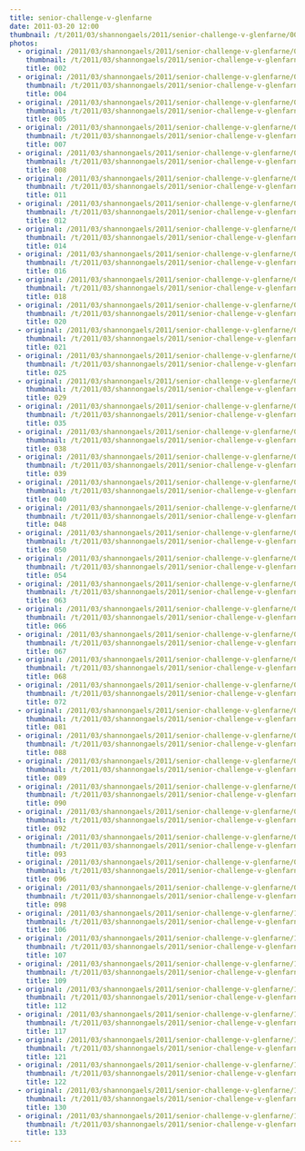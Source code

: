 ```yaml
---
title: senior-challenge-v-glenfarne
date: 2011-03-20 12:00
thumbnail: /t/2011/03/shannongaels/2011/senior-challenge-v-glenfarne/002.jpg
photos:
  - original: /2011/03/shannongaels/2011/senior-challenge-v-glenfarne/002.jpg
    thumbnail: /t/2011/03/shannongaels/2011/senior-challenge-v-glenfarne/002.jpg
    title: 002
  - original: /2011/03/shannongaels/2011/senior-challenge-v-glenfarne/004.jpg
    thumbnail: /t/2011/03/shannongaels/2011/senior-challenge-v-glenfarne/004.jpg
    title: 004
  - original: /2011/03/shannongaels/2011/senior-challenge-v-glenfarne/005.jpg
    thumbnail: /t/2011/03/shannongaels/2011/senior-challenge-v-glenfarne/005.jpg
    title: 005
  - original: /2011/03/shannongaels/2011/senior-challenge-v-glenfarne/007.jpg
    thumbnail: /t/2011/03/shannongaels/2011/senior-challenge-v-glenfarne/007.jpg
    title: 007
  - original: /2011/03/shannongaels/2011/senior-challenge-v-glenfarne/008.jpg
    thumbnail: /t/2011/03/shannongaels/2011/senior-challenge-v-glenfarne/008.jpg
    title: 008
  - original: /2011/03/shannongaels/2011/senior-challenge-v-glenfarne/011.jpg
    thumbnail: /t/2011/03/shannongaels/2011/senior-challenge-v-glenfarne/011.jpg
    title: 011
  - original: /2011/03/shannongaels/2011/senior-challenge-v-glenfarne/012.jpg
    thumbnail: /t/2011/03/shannongaels/2011/senior-challenge-v-glenfarne/012.jpg
    title: 012
  - original: /2011/03/shannongaels/2011/senior-challenge-v-glenfarne/014.jpg
    thumbnail: /t/2011/03/shannongaels/2011/senior-challenge-v-glenfarne/014.jpg
    title: 014
  - original: /2011/03/shannongaels/2011/senior-challenge-v-glenfarne/016.jpg
    thumbnail: /t/2011/03/shannongaels/2011/senior-challenge-v-glenfarne/016.jpg
    title: 016
  - original: /2011/03/shannongaels/2011/senior-challenge-v-glenfarne/018.jpg
    thumbnail: /t/2011/03/shannongaels/2011/senior-challenge-v-glenfarne/018.jpg
    title: 018
  - original: /2011/03/shannongaels/2011/senior-challenge-v-glenfarne/020.jpg
    thumbnail: /t/2011/03/shannongaels/2011/senior-challenge-v-glenfarne/020.jpg
    title: 020
  - original: /2011/03/shannongaels/2011/senior-challenge-v-glenfarne/021.jpg
    thumbnail: /t/2011/03/shannongaels/2011/senior-challenge-v-glenfarne/021.jpg
    title: 021
  - original: /2011/03/shannongaels/2011/senior-challenge-v-glenfarne/025.jpg
    thumbnail: /t/2011/03/shannongaels/2011/senior-challenge-v-glenfarne/025.jpg
    title: 025
  - original: /2011/03/shannongaels/2011/senior-challenge-v-glenfarne/029.jpg
    thumbnail: /t/2011/03/shannongaels/2011/senior-challenge-v-glenfarne/029.jpg
    title: 029
  - original: /2011/03/shannongaels/2011/senior-challenge-v-glenfarne/035.jpg
    thumbnail: /t/2011/03/shannongaels/2011/senior-challenge-v-glenfarne/035.jpg
    title: 035
  - original: /2011/03/shannongaels/2011/senior-challenge-v-glenfarne/038.jpg
    thumbnail: /t/2011/03/shannongaels/2011/senior-challenge-v-glenfarne/038.jpg
    title: 038
  - original: /2011/03/shannongaels/2011/senior-challenge-v-glenfarne/039.jpg
    thumbnail: /t/2011/03/shannongaels/2011/senior-challenge-v-glenfarne/039.jpg
    title: 039
  - original: /2011/03/shannongaels/2011/senior-challenge-v-glenfarne/040.jpg
    thumbnail: /t/2011/03/shannongaels/2011/senior-challenge-v-glenfarne/040.jpg
    title: 040
  - original: /2011/03/shannongaels/2011/senior-challenge-v-glenfarne/048.jpg
    thumbnail: /t/2011/03/shannongaels/2011/senior-challenge-v-glenfarne/048.jpg
    title: 048
  - original: /2011/03/shannongaels/2011/senior-challenge-v-glenfarne/050.jpg
    thumbnail: /t/2011/03/shannongaels/2011/senior-challenge-v-glenfarne/050.jpg
    title: 050
  - original: /2011/03/shannongaels/2011/senior-challenge-v-glenfarne/054.jpg
    thumbnail: /t/2011/03/shannongaels/2011/senior-challenge-v-glenfarne/054.jpg
    title: 054
  - original: /2011/03/shannongaels/2011/senior-challenge-v-glenfarne/063.jpg
    thumbnail: /t/2011/03/shannongaels/2011/senior-challenge-v-glenfarne/063.jpg
    title: 063
  - original: /2011/03/shannongaels/2011/senior-challenge-v-glenfarne/066.jpg
    thumbnail: /t/2011/03/shannongaels/2011/senior-challenge-v-glenfarne/066.jpg
    title: 066
  - original: /2011/03/shannongaels/2011/senior-challenge-v-glenfarne/067.jpg
    thumbnail: /t/2011/03/shannongaels/2011/senior-challenge-v-glenfarne/067.jpg
    title: 067
  - original: /2011/03/shannongaels/2011/senior-challenge-v-glenfarne/068.jpg
    thumbnail: /t/2011/03/shannongaels/2011/senior-challenge-v-glenfarne/068.jpg
    title: 068
  - original: /2011/03/shannongaels/2011/senior-challenge-v-glenfarne/072.jpg
    thumbnail: /t/2011/03/shannongaels/2011/senior-challenge-v-glenfarne/072.jpg
    title: 072
  - original: /2011/03/shannongaels/2011/senior-challenge-v-glenfarne/081.jpg
    thumbnail: /t/2011/03/shannongaels/2011/senior-challenge-v-glenfarne/081.jpg
    title: 081
  - original: /2011/03/shannongaels/2011/senior-challenge-v-glenfarne/088.jpg
    thumbnail: /t/2011/03/shannongaels/2011/senior-challenge-v-glenfarne/088.jpg
    title: 088
  - original: /2011/03/shannongaels/2011/senior-challenge-v-glenfarne/089.jpg
    thumbnail: /t/2011/03/shannongaels/2011/senior-challenge-v-glenfarne/089.jpg
    title: 089
  - original: /2011/03/shannongaels/2011/senior-challenge-v-glenfarne/090.jpg
    thumbnail: /t/2011/03/shannongaels/2011/senior-challenge-v-glenfarne/090.jpg
    title: 090
  - original: /2011/03/shannongaels/2011/senior-challenge-v-glenfarne/092.jpg
    thumbnail: /t/2011/03/shannongaels/2011/senior-challenge-v-glenfarne/092.jpg
    title: 092
  - original: /2011/03/shannongaels/2011/senior-challenge-v-glenfarne/093.jpg
    thumbnail: /t/2011/03/shannongaels/2011/senior-challenge-v-glenfarne/093.jpg
    title: 093
  - original: /2011/03/shannongaels/2011/senior-challenge-v-glenfarne/096.jpg
    thumbnail: /t/2011/03/shannongaels/2011/senior-challenge-v-glenfarne/096.jpg
    title: 096
  - original: /2011/03/shannongaels/2011/senior-challenge-v-glenfarne/098.jpg
    thumbnail: /t/2011/03/shannongaels/2011/senior-challenge-v-glenfarne/098.jpg
    title: 098
  - original: /2011/03/shannongaels/2011/senior-challenge-v-glenfarne/106.jpg
    thumbnail: /t/2011/03/shannongaels/2011/senior-challenge-v-glenfarne/106.jpg
    title: 106
  - original: /2011/03/shannongaels/2011/senior-challenge-v-glenfarne/107.jpg
    thumbnail: /t/2011/03/shannongaels/2011/senior-challenge-v-glenfarne/107.jpg
    title: 107
  - original: /2011/03/shannongaels/2011/senior-challenge-v-glenfarne/109.jpg
    thumbnail: /t/2011/03/shannongaels/2011/senior-challenge-v-glenfarne/109.jpg
    title: 109
  - original: /2011/03/shannongaels/2011/senior-challenge-v-glenfarne/112.jpg
    thumbnail: /t/2011/03/shannongaels/2011/senior-challenge-v-glenfarne/112.jpg
    title: 112
  - original: /2011/03/shannongaels/2011/senior-challenge-v-glenfarne/117.jpg
    thumbnail: /t/2011/03/shannongaels/2011/senior-challenge-v-glenfarne/117.jpg
    title: 117
  - original: /2011/03/shannongaels/2011/senior-challenge-v-glenfarne/121.jpg
    thumbnail: /t/2011/03/shannongaels/2011/senior-challenge-v-glenfarne/121.jpg
    title: 121
  - original: /2011/03/shannongaels/2011/senior-challenge-v-glenfarne/122.jpg
    thumbnail: /t/2011/03/shannongaels/2011/senior-challenge-v-glenfarne/122.jpg
    title: 122
  - original: /2011/03/shannongaels/2011/senior-challenge-v-glenfarne/130.jpg
    thumbnail: /t/2011/03/shannongaels/2011/senior-challenge-v-glenfarne/130.jpg
    title: 130
  - original: /2011/03/shannongaels/2011/senior-challenge-v-glenfarne/133.jpg
    thumbnail: /t/2011/03/shannongaels/2011/senior-challenge-v-glenfarne/133.jpg
    title: 133
---
```

